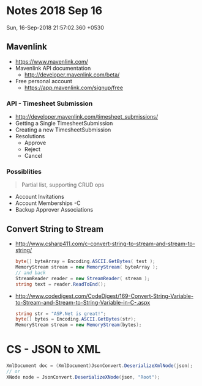 # Notes 2018 Sep 16

Sun, 16-Sep-2018 21:57:02.360 +0530

## Mavenlink
- https://www.mavenlink.com/
- Mavenlink API documentation
	- http://developer.mavenlink.com/beta/
- Free personal account
	- https://app.mavenlink.com/signup/free

### API - Timesheet Submission
- http://developer.mavenlink.com/timesheet_submissions/
- Getting a Single TimesheetSubmission
- Creating a new TimesheetSubmission
- Resolutions
	- Approve
	- Reject
	- Cancel

### Possiblities
> Partial list, supporting CRUD ops
- Account Invitations
- Account Memberships -C
- Backup Approver Associations


## Convert String to Stream
- http://www.csharp411.com/c-convert-string-to-stream-and-stream-to-string/
	```cs
	byte[] byteArray = Encoding.ASCII.GetBytes( test );
	MemoryStream stream = new MemoryStream( byteArray );
	// and back
	StreamReader reader = new StreamReader( stream );
	string text = reader.ReadToEnd();
	```
- http://www.codedigest.com/CodeDigest/169-Convert-String-Variable-to-Stream-and-Stream-to-String-Variable-in-C-.aspx
	```cs
	string str = "ASP.Net is great!";
	byte[] bytes = Encoding.ASCII.GetBytes(str);
	MemoryStream stream = new MemoryStream(bytes);
	```

# CS - JSON to XML
```cs
XmlDocument doc = (XmlDocument)JsonConvert.DeserializeXmlNode(json);
// or
XNode node = JsonConvert.DeserializeXNode(json, "Root");
```
